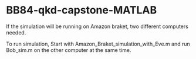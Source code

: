 # BB84-qkd-capstone-MATLAB

If the simulation will be running on Amazon braket, two different computers needed.

To run simulation, Start with Amazon_Braket_simulation_with_Eve.m and run Bob_sim.m on the other computer at the same time.
